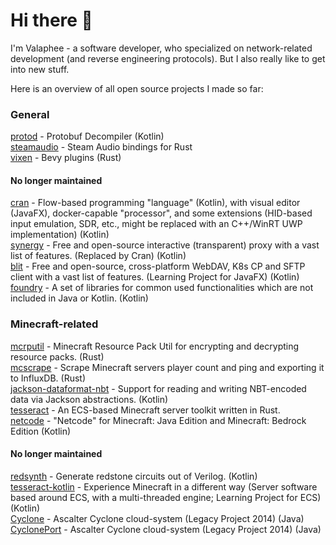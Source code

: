 # Hi there 👋

I'm Valaphee - a software developer, who specialized on network-related development (and reverse engineering protocols). But I also really like to get into new stuff.

Here is an overview of all open source projects I made so far:

### General
[protod](https://github.com/valaphee/protod) - Protobuf Decompiler (Kotlin)<br>
[steamaudio](https://github.com/valaphee/steamaudio) - Steam Audio bindings for Rust<br>
[vixen](https://github.com/valaphee/vixen) - Bevy plugins (Rust)

#### No longer maintained
[cran](https://github.com/valaphee/cran) - Flow-based programming "language" (Kotlin), with visual editor (JavaFX), docker-capable "processor", and some extensions (HID-based input emulation, SDR, etc., might be replaced with an C++/WinRT UWP implementation) (Kotlin)<br>
[synergy](https://github.com/valaphee/synergy) - Free and open-source interactive (transparent) proxy with a vast list of features. (Replaced by Cran) (Kotlin)<br>
[blit](https://github.com/valaphee/blit) - Free and open-source, cross-platform WebDAV, K8s CP and SFTP client with a vast list of features. (Learning Project for JavaFX) (Kotlin)<br>
[foundry](https://github.com/valaphee/foundry) - A set of libraries for common used functionalities which are not included in Java or Kotlin. (Kotlin)<br>

### Minecraft-related
[mcrputil](https://github.com/valaphee/mcrputil) - Minecraft Resource Pack Util for encrypting and decrypting resource packs. (Rust)<br>
[mcscrape](https://github.com/valaphee/mcscrape) - Scrape Minecraft servers player count and ping and exporting it to InfluxDB. (Rust)<br>
[jackson-dataformat-nbt](https://github.com/valaphee/jackson-dataformat-nbt) - Support for reading and writing NBT-encoded data via Jackson abstractions. (Kotlin)<br>
[tesseract](https://github.com/valaphee/tesseract) - An ECS-based Minecraft server toolkit written in Rust.<br>
[netcode](https://github.com/valaphee/netcode) - "Netcode" for Minecraft: Java Edition and Minecraft: Bedrock Edition (Kotlin)<br>

#### No longer maintained
[redsynth](https://github.com/valaphee/redsynth) - Generate redstone circuits out of Verilog. (Kotlin)<br>
[tesseract-kotlin](https://github.com/valaphee/tesseract-kotlin) - Experience Minecraft in a different way (Server software based around ECS, with a multi-threaded engine; Learning Project for ECS) (Kotlin)<br>
[Cyclone](https://github.com/valaphee/Cyclone) - Ascalter Cyclone cloud-system (Legacy Project 2014) (Java)<br>
[CyclonePort](https://github.com/valaphee/Cyclone) - Ascalter Cyclone cloud-system (Legacy Project 2014) (Java)<br>
